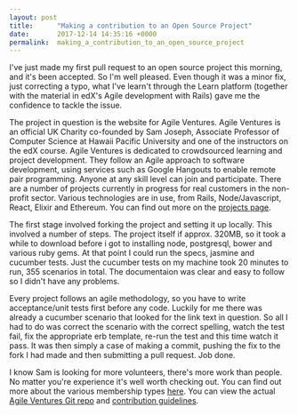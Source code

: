 ```yaml
---
layout: post
title:      "Making a contribution to an Open Source Project"
date:       2017-12-14 14:35:16 +0000
permalink:  making_a_contribution_to_an_open_source_project
---
```



I've just made my first pull request to an open source project this morning, and it's been accepted. So I'm well pleased. Even though it was a minor fix, just correcting a typo, what I've learn't through the Learn platform (together with the material in edX's Agile development with Rails) gave me the confidence to tackle the issue.

The project in question is the website for Agile Ventures. Agile Ventures is an official UK Charity co-founded by Sam Joseph, Associate Professor of Computer Science at
Hawaii Pacific University and one of the instructors on the edX course. Agile Ventures is dedicated to crowdsourced learning and project development. They follow an Agile approach to software development, using services such as Google Hangouts to enable  remote pair programming. Anyone at any skill level can join and participate.  There are a number of projects currently in progress for real customers in the non-profit sector. Various technologies are in use, from Rails, Node/Javascript, React, Elixir and Ethereum. You can find out more on the [projects page](https://www.agileventures.org/projects).

The first stage involved forking the project and setting it up locally. This involved a number of steps.  The project itself if approx. 320MB, so it took a while to download before i got to installing node, postgresql, bower and various ruby gems. At that point I could run the specs, jasmine and cucumber tests. Just the cucumber tests on my machine took 20 minutes to run, 355 scenarios in total. The documentaion was clear and easy to follow so I didn't have any problems.

Every project follows an agile methodology, so you have to write acceptance/unit tests first before any code. Luckily for me there was already a cucumber scenario that looked for the link text in question. So all I had to do was correct the scenario with the correct spelling, watch the test fail, fix the appropriate erb template, re-run the test and this time watch it pass. It was then simply a case of making a commit, pushing the fix to the fork I had made and then submitting a pull request. Job done.

I know Sam is looking for more volunteers, there's more work than people. No matter you're experience it's well worth checking out. You can find out more about the various membership types [here](https://www.agileventures.org/pricing). You can view the actual [Agile Ventures Git repo](https://github.com/AgileVentures/WebsiteOne) and [contribution guidelines](https://github.com/AgileVentures/WebsiteOne/blob/develop/CONTRIBUTING.md). 
